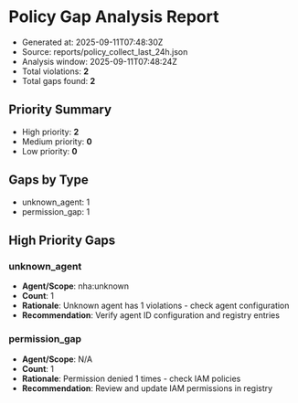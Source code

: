 # Policy Gap Analysis Report
- Generated at: 2025-09-11T07:48:30Z
- Source: reports/policy_collect_last_24h.json
- Analysis window: 2025-09-11T07:48:24Z
- Total violations: **2**
- Total gaps found: **2**

## Priority Summary
- High priority: **2**
- Medium priority: **0**
- Low priority: **0**

## Gaps by Type
- unknown_agent: 1
- permission_gap: 1

## High Priority Gaps

### unknown_agent
- **Agent/Scope**: nha:unknown
- **Count**: 1
- **Rationale**: Unknown agent has 1 violations - check agent configuration
- **Recommendation**: Verify agent ID configuration and registry entries

### permission_gap
- **Agent/Scope**: N/A
- **Count**: 1
- **Rationale**: Permission denied 1 times - check IAM policies
- **Recommendation**: Review and update IAM permissions in registry
